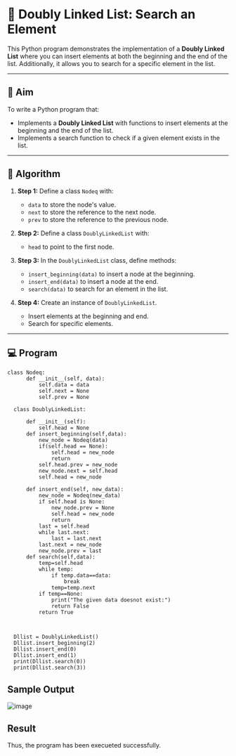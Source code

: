 # 📝 Doubly Linked List: Search an Element

This Python program demonstrates the implementation of a **Doubly Linked List** where you can insert elements at both the beginning and the end of the list. Additionally, it allows you to search for a specific element in the list.

---

## 🎯 Aim

To write a Python program that:
- Implements a **Doubly Linked List** with functions to insert elements at the beginning and the end of the list.
- Implements a search function to check if a given element exists in the list.

---

## 🧠 Algorithm

1. **Step 1:** Define a class `Nodeq` with:
   - `data` to store the node's value.
   - `next` to store the reference to the next node.
   - `prev` to store the reference to the previous node.

2. **Step 2:** Define a class `DoublyLinkedList` with:
   - `head` to point to the first node.

3. **Step 3:** In the `DoublyLinkedList` class, define methods:
   - `insert_beginning(data)` to insert a node at the beginning.
   - `insert_end(data)` to insert a node at the end.
   - `search(data)` to search for an element in the list.

4. **Step 4:** Create an instance of `DoublyLinkedList`.
   - Insert elements at the beginning and end.
   - Search for specific elements.

---

## 💻 Program
```
class Nodeq: 
      def __init__(self, data): 
          self.data = data 
          self.next = None
          self.prev = None
  
  class DoublyLinkedList: 
  
      def __init__(self): 
          self.head = None
      def insert_beginning(self,data):
          new_node = Nodeq(data)  
          if(self.head == None): 
              self.head = new_node     
              return    
          self.head.prev = new_node   
          new_node.next = self.head   
          self.head = new_node    
  
      def insert_end(self, new_data): 
          new_node = Nodeq(new_data) 
          if self.head is None: 
              new_node.prev = None
              self.head = new_node 
              return 
          last = self.head 
          while last.next: 
              last = last.next
          last.next = new_node 
          new_node.prev = last 
      def search(self,data):
          temp=self.head
          while temp:
              if temp.data==data:
                  break
              temp=temp.next
          if temp==None:
              print("The given data doesnot exist:")
              return False
          return True
          
          
  
  Dllist = DoublyLinkedList() 
  Dllist.insert_beginning(2)
  Dllist.insert_end(0)
  Dllist.insert_end(1)
  print(Dllist.search(0)) 
  print(Dllist.search(3))
```

## Sample Output
![image](https://github.com/user-attachments/assets/969a7cd9-802e-4e18-b628-a7ce7a918481)

## Result
Thus, the program has been execueted successfully.
